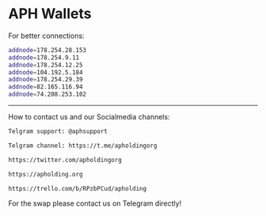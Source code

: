 # APH Wallets

For better connections: 
```bash
addnode=178.254.28.153
addnode=178.254.9.11
addnode=178.254.12.25
addnode=104.192.5.184
addnode=178.254.29.39
addnode=82.165.116.94
addnode=74.208.253.102
```


------

How to contact us and our Socialmedia channels:



```bash
Telgram support: @aphsupport
```
```bash
Telgram channel: https://t.me/apholdingorg
```
```bash
https://twitter.com/apholdingorg
```
```bash
https://apholding.org
```
```bash
https://trello.com/b/RPzbPCud/apholding
```

For the swap please contact us on Telegram directly! 
